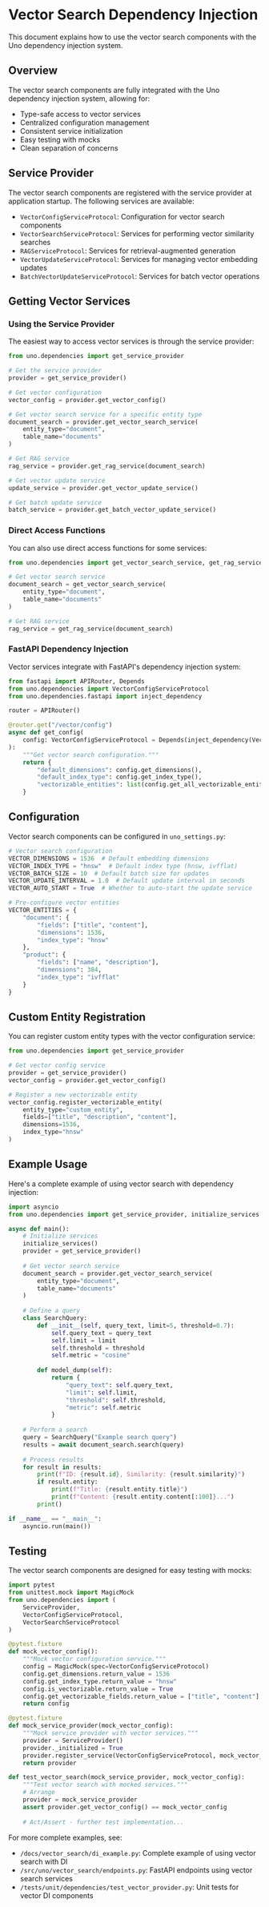# Vector Search Dependency Injection

This document explains how to use the vector search components with the Uno dependency injection system.

## Overview

The vector search components are fully integrated with the Uno dependency injection system, allowing for:

- Type-safe access to vector services
- Centralized configuration management
- Consistent service initialization
- Easy testing with mocks
- Clean separation of concerns

## Service Provider

The vector search components are registered with the service provider at application startup. The following services are available:

- `VectorConfigServiceProtocol`: Configuration for vector search components
- `VectorSearchServiceProtocol`: Services for performing vector similarity searches
- `RAGServiceProtocol`: Services for retrieval-augmented generation
- `VectorUpdateServiceProtocol`: Services for managing vector embedding updates
- `BatchVectorUpdateServiceProtocol`: Services for batch vector operations

## Getting Vector Services

### Using the Service Provider

The easiest way to access vector services is through the service provider:

```python
from uno.dependencies import get_service_provider

# Get the service provider
provider = get_service_provider()

# Get vector configuration
vector_config = provider.get_vector_config()

# Get vector search service for a specific entity type
document_search = provider.get_vector_search_service(
    entity_type="document",
    table_name="documents"
)

# Get RAG service
rag_service = provider.get_rag_service(document_search)

# Get vector update service
update_service = provider.get_vector_update_service()

# Get batch update service
batch_service = provider.get_batch_vector_update_service()
```

### Direct Access Functions

You can also use direct access functions for some services:

```python
from uno.dependencies import get_vector_search_service, get_rag_service

# Get vector search service
document_search = get_vector_search_service(
    entity_type="document",
    table_name="documents"
)

# Get RAG service
rag_service = get_rag_service(document_search)
```

### FastAPI Dependency Injection

Vector services integrate with FastAPI's dependency injection system:

```python
from fastapi import APIRouter, Depends
from uno.dependencies import VectorConfigServiceProtocol
from uno.dependencies.fastapi import inject_dependency

router = APIRouter()

@router.get("/vector/config")
async def get_config(
    config: VectorConfigServiceProtocol = Depends(inject_dependency(VectorConfigServiceProtocol))
):
    """Get vector search configuration."""
    return {
        "default_dimensions": config.get_dimensions(),
        "default_index_type": config.get_index_type(),
        "vectorizable_entities": list(config.get_all_vectorizable_entities().keys())
    }
```

## Configuration

Vector search components can be configured in `uno_settings.py`:

```python
# Vector search configuration
VECTOR_DIMENSIONS = 1536  # Default embedding dimensions
VECTOR_INDEX_TYPE = "hnsw"  # Default index type (hnsw, ivfflat)
VECTOR_BATCH_SIZE = 10  # Default batch size for updates
VECTOR_UPDATE_INTERVAL = 1.0  # Default update interval in seconds
VECTOR_AUTO_START = True  # Whether to auto-start the update service

# Pre-configure vector entities
VECTOR_ENTITIES = {
    "document": {
        "fields": ["title", "content"],
        "dimensions": 1536,
        "index_type": "hnsw"
    },
    "product": {
        "fields": ["name", "description"],
        "dimensions": 384,
        "index_type": "ivfflat"
    }
}
```

## Custom Entity Registration

You can register custom entity types with the vector configuration service:

```python
from uno.dependencies import get_service_provider

# Get vector config service
provider = get_service_provider()
vector_config = provider.get_vector_config()

# Register a new vectorizable entity
vector_config.register_vectorizable_entity(
    entity_type="custom_entity",
    fields=["title", "description", "content"],
    dimensions=1536,
    index_type="hnsw"
)
```

## Example Usage

Here's a complete example of using vector search with dependency injection:

```python
import asyncio
from uno.dependencies import get_service_provider, initialize_services

async def main():
    # Initialize services
    initialize_services()
    provider = get_service_provider()
    
    # Get vector search service
    document_search = provider.get_vector_search_service(
        entity_type="document",
        table_name="documents"
    )
    
    # Define a query
    class SearchQuery:
        def __init__(self, query_text, limit=5, threshold=0.7):
            self.query_text = query_text
            self.limit = limit
            self.threshold = threshold
            self.metric = "cosine"
            
        def model_dump(self):
            return {
                "query_text": self.query_text,
                "limit": self.limit,
                "threshold": self.threshold,
                "metric": self.metric
            }
    
    # Perform a search
    query = SearchQuery("Example search query")
    results = await document_search.search(query)
    
    # Process results
    for result in results:
        print(f"ID: {result.id}, Similarity: {result.similarity}")
        if result.entity:
            print(f"Title: {result.entity.title}")
            print(f"Content: {result.entity.content[:100]}...")
        print()

if __name__ == "__main__":
    asyncio.run(main())
```

## Testing

The vector search components are designed for easy testing with mocks:

```python
import pytest
from unittest.mock import MagicMock
from uno.dependencies import (
    ServiceProvider,
    VectorConfigServiceProtocol,
    VectorSearchServiceProtocol
)

@pytest.fixture
def mock_vector_config():
    """Mock vector configuration service."""
    config = MagicMock(spec=VectorConfigServiceProtocol)
    config.get_dimensions.return_value = 1536
    config.get_index_type.return_value = "hnsw"
    config.is_vectorizable.return_value = True
    config.get_vectorizable_fields.return_value = ["title", "content"]
    return config

@pytest.fixture
def mock_service_provider(mock_vector_config):
    """Mock service provider with vector services."""
    provider = ServiceProvider()
    provider._initialized = True
    provider.register_service(VectorConfigServiceProtocol, mock_vector_config)
    return provider

def test_vector_search(mock_service_provider, mock_vector_config):
    """Test vector search with mocked services."""
    # Arrange
    provider = mock_service_provider
    assert provider.get_vector_config() == mock_vector_config
    
    # Act/Assert - further test implementation...
```

For more complete examples, see:
- `/docs/vector_search/di_example.py`: Complete example of using vector search with DI
- `/src/uno/vector_search/endpoints.py`: FastAPI endpoints using vector search services
- `/tests/unit/dependencies/test_vector_provider.py`: Unit tests for vector DI components